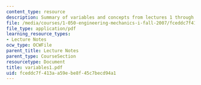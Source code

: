 ```yaml
---
content_type: resource
description: Summary of variables and concepts from lectures 1 through 15.
file: /media/courses/1-050-engineering-mechanics-i-fall-2007/fceddc7f413aa59ebe8f45c7becd94a1_variables1.pdf
file_type: application/pdf
learning_resource_types:
- Lecture Notes
ocw_type: OCWFile
parent_title: Lecture Notes
parent_type: CourseSection
resourcetype: Document
title: variables1.pdf
uid: fceddc7f-413a-a59e-be8f-45c7becd94a1
---
```

